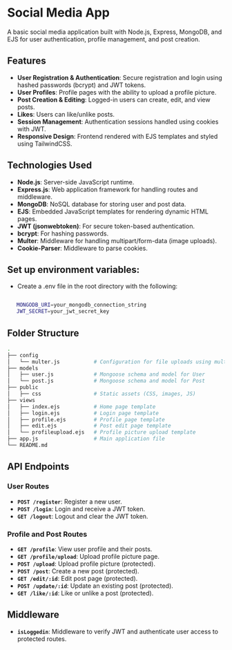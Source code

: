 # Social Media App

A basic social media application built with Node.js, Express, MongoDB, and EJS for user authentication, profile management, and post creation.

## Features

- **User Registration & Authentication**: Secure registration and login using hashed passwords (bcrypt) and JWT tokens.
- **User Profiles**: Profile pages with the ability to upload a profile picture.
- **Post Creation & Editing**: Logged-in users can create, edit, and view posts.
- **Likes**: Users can like/unlike posts.
- **Session Management**: Authentication sessions handled using cookies with JWT.
- **Responsive Design**: Frontend rendered with EJS templates and styled using TailwindCSS.

## Technologies Used

- **Node.js**: Server-side JavaScript runtime.
- **Express.js**: Web application framework for handling routes and middleware.
- **MongoDB**: NoSQL database for storing user and post data.
- **EJS**: Embedded JavaScript templates for rendering dynamic HTML pages.
- **JWT (jsonwebtoken)**: For secure token-based authentication.
- **bcrypt**: For hashing passwords.
- **Multer**: Middleware for handling multipart/form-data (image uploads).
- **Cookie-Parser**: Middleware to parse cookies.

## Set up environment variables:

- Create a .env file in the root directory with the following:

```bash

   MONGODB_URI=your_mongodb_connection_string
   JWT_SECRET=your_jwt_secret_key

```
 
## Folder Structure

```bash
.
├── config
│   └── multer.js           # Configuration for file uploads using multer
├── models
│   ├── user.js             # Mongoose schema and model for User
│   └── post.js             # Mongoose schema and model for Post
├── public
│   ├── css                 # Static assets (CSS, images, JS)
├── views
│   ├── index.ejs           # Home page template
│   ├── login.ejs           # Login page template
│   ├── profile.ejs         # Profile page template
│   ├── edit.ejs            # Post edit page template
│   └── profileupload.ejs   # Profile picture upload template
├── app.js                  # Main application file
└── README.md


```
## API Endpoints

### User Routes

- **`POST /register`**: Register a new user.
- **`POST /login`**: Login and receive a JWT token.
- **`GET /logout`**: Logout and clear the JWT token.

### Profile and Post Routes

- **`GET /profile`**: View user profile and their posts.
- **`GET /profile/upload`**: Upload profile picture page.
- **`POST /upload`**: Upload profile picture (protected).
- **`POST /post`**: Create a new post (protected).
- **`GET /edit/:id`**: Edit post page (protected).
- **`POST /update/:id`**: Update an existing post (protected).
- **`GET /like/:id`**: Like or unlike a post (protected).

## Middleware

- **`isLoggedin`**: Middleware to verify JWT and authenticate user access to protected routes.
